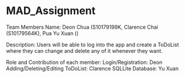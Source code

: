 # MAD_Assignment
Team Members Name:
Deon Chua (S10179199K, Clarence Chai (S10179564K), Pua Yu Xuan ()

Description:
Users will be able to log into the app and create a ToDoList where they can change and delete any of it whenever they want.

Role and Contribution of each member:
Login/Registration: Deon
Adding/Deleting/Editing ToDoList: Clarence
SQLLite Database: Yu Xuan
